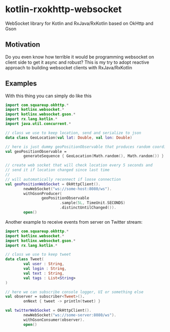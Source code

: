 # kotlin-rxokhttp-websocket
WebSocket library for Kotlin and RxJava/RxKotlin based on OkHttp and Gson

## Motivation
Do you even know how terrible it would be programming 
websocket on client side to get it async and robust? This is my try to adopt reactive approach to building websocket 
clients with RxJava/RxKotlin

## Examples
With this thing you can simply do like this

```kotlin
import com.squareup.okhttp.*
import kotlinx.websocket.*
import kotlinx.websocket.gson.*
import rx.lang.kotlin.*
import java.util.concurrent.*

// class we use to keep location, send and serialize to json
data class GeoLocation(val lat: Double, val lon: Double)

// here is just dummy geoPositionObservable that produces random coordinates
val geoPositionObservable =
        generateSequence { GeoLocation(Math.random(), Math.random()) }.toObservable()

// create web socket that will check location every 5 seconds and
// send it if location changed since last time
//
// will automatically reconnect if loose connection
val geoPositionWebSocket = OkHttpClient().
        newWebSocket("ws://some-host:8080/ws").
        withGsonProducer(
                geoPositionObservable
                        .sample(5L, TimeUnit.SECONDS)
                        .distinctUntilChanged()).
        open()
```

Another example to receive events from server on Twitter stream:

```kotlin
import com.squareup.okhttp.*
import kotlinx.websocket.*
import kotlinx.websocket.gson.*
import rx.lang.kotlin.*

// class we use to keep tweet
data class Tweet(
        val user : String,
        val login : String,
        val text : String,
        val tags : List<String>
)

// here we can subscribe console logger, UI or something else
val observer = subscriber<Tweet>().
        onNext { tweet -> println(tweet) }

val twitterWebSocket = OkHttpClient().
        newWebSocket("ws://some-server:8080/ws").
        withGsonConsumer(observer).
        open()
```
